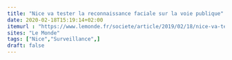 ```yaml
---
title: "Nice va tester la reconnaissance faciale sur la voie publique"
date: 2020-02-18T15:19:14+02:00
itemurl : "https://www.lemonde.fr/societe/article/2019/02/18/nice-va-tester-la-reconnaissance-faciale-sur-la-voie-publique_5425053_3224.html"
sites: "Le Monde"
tags: ["Nice","Surveillance",]
draft: false
---
```


